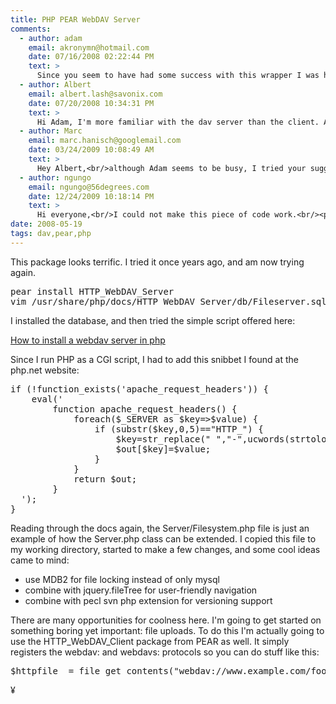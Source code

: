 ```yaml
---
title: PHP PEAR WebDAV Server
comments:
  - author: adam
    email: akronymn@hotmail.com
    date: 07/16/2008 02:22:44 PM
    text: >
      Since you seem to have had some success with this wrapper I was hoping maybe you could help me out by posting an example or at least some suggestions. What I am trying to do is upload a video from the server my website is hosted on to a remote server with webdav. My local server has WinNT, php 4.3 and apache 2.0. currently I am doing something along the lines of:<br/><br/>$strm = new HTTP_WebDAV_Client_Stream;<br/>$tmp_vid_loc = $_FILES['newVid']['tmp_name'];<br/>$target_vid_path = 'webdav://user:pass@stream.address.com/WMRoot/ce/' . $full_tid . '.wvx';<br/><br/>$opts = array();<br/>$opened = array();<br/>$strm-&gt;stream_open($target_vid_path, 'w', $opts, $opened);<br/><br/>$src = fopen($tmp_vid_loc, 'rb');<br/>$content = fread($src, filesize( $tmp_vid_loc));<br/>fclose($src);<br/><br/>$strm-&gt;stream_write($content);<br/>$strm-&gt;stream_close();<br/><br/> I get no errors from this but I have checked and found that both stream_open and stream_write are returning false. Upon further investigation I have found that stream_write is failing because of something to do with the options parameter. I find this especially confusing because the (very) limited documentation only says this parameter is "not used here" which is why I pass an empty array.<br/><br/> Thanks in advance for any help. Also if there is any other info I can provide I am more than happy to.
  - author: Albert
    email: albert.lash@savonix.com
    date: 07/20/2008 10:34:31 PM
    text: >
      Hi Adam, I'm more familiar with the dav server than the client. And I think that there is a webdav extension which I found to have helpful documentation:<br/><br/><a href="http://php-webdav.pureftpd.org/project/php-webdav" rel="nofollow">http://php-webdav.pureftpd.org/project/php-webdav</a><br/><br/>But back to your situation, a stream wrapper should work the same way the rest of php streams work. Here's a few examples:<br/><br/><a href="http://www.php.net/manual/en/stream.examples.php" rel="nofollow">http://www.php.net/manual/en/stream.examples.php</a><br/><br/>So if you register the webdav wrapper as "webdav", you should then be able to simple copy the uploaded file to your webdav server, like with file_put_contents, for example:<br/><br/><a href="http://www.php.net/manual/en/function.file-put-contents.php" rel="nofollow">http://www.php.net/manual/en/function.file-put-contents.php</a><br/><br/>Hope that helps! Let me know if that helps, if not, I can try again. :-)
  - author: Marc
    email: marc.hanisch@googlemail.com
    date: 03/24/2009 10:08:49 AM
    text: >
      Hey Albert,<br/>although Adam seems to be busy, I tried your suggestion because I was wondering why the HTTP_WebDAV_Client_Stream Class seems to be so 'unhandy' - and yes! it works!<br/>Just register with the webdav protocal with HTTP_WebDAV_Client_Stream::register()<br/>and you can use the file_* functions with your webdav server!<br/><br/>Thank you so much! :-)<br/>Best regards,<br/>Marc
  - author: ngungo
    email: ngungo@56degrees.com
    date: 12/24/2009 10:18:14 PM
    text: >
      Hi everyone,<br/>I could not make this piece of code work.<br/><pre> require_once "HTTP/WebDAV/Client/Stream.php";<br/> if (!HTTP_WebDAV_Client_Stream::register()) echo "couldn't register WebDAV stream wrappers";<br/> else echo 'hello dav!';</pre><br/><br/>I've checked that the PEAR's HTTP_WebDAV_Client and it appears as following:<br/><pre> # cd /usr/local/lib/php/PEAR<br/># pear list HTTP_WebDAV_Client<br/>Installed Files For HTTP_WebDAV_Client<br/>==================================<br/>Type Install Path<br/>php /usr/local/lib/php/HTTP/WebDAV/Client/Stream.php<br/>php /usr/local/lib/php/HTTP/WebDAV/Tools/_parse_lock_response.php<br/>php /usr/local/lib/php/HTTP/WebDAV/Tools/_parse_propfind_response.php<br/>php /usr/local/lib/php/HTTP/WebDAV/Client.php </pre><br/><br/>Please help! thanks in advance.<br/>
date: 2008-05-19
tags: dav,pear,php
---
```

This package looks terrific. I tried it once years ago, and am now trying again.

<pre class="sh_sh">
pear install HTTP_WebDAV_Server
vim /usr/share/php/docs/HTTP_WebDAV_Server/db/Fileserver.sql</pre>
I installed the database, and then tried the simple script offered here:

<a href="http://blog.keyphrene.com/keyphrene/index.php/2006/09/16/9-how-to-install-a-webdav-server-in-php">How to install a webdav server in php</a>

Since I run PHP as a CGI script, I had to add this snibbet I found at the php.net website:
<pre class="sh_php">
if (!function_exists('apache_request_headers')) {
    eval('
        function apache_request_headers() {
            foreach($_SERVER as $key=>$value) {
                if (substr($key,0,5)=="HTTP_") {
                    $key=str_replace(" ","-",ucwords(strtolower(str_replace("_"," ",substr($key,5)))));
                    $out[$key]=$value;
                }
            }
            return $out;
        }
  ');
}</pre>

Reading through the docs again, the Server/Filesystem.php file is just an example of how the Server.php class can be extended. I copied this file to my working directory, started to make a few changes, and some cool ideas came to mind:

* use MDB2 for file locking instead of only mysql
* combine with jquery.fileTree for user-friendly navigation
* combine with pecl svn php extension for versioning support

There are many opportunities for coolness here. I'm going to get started on something boring yet important: file uploads. To do this I'm actually going to use the HTTP_WebDAV_Client package from PEAR as well. It simply registers the webdav: and webdavs: protocols so you can do stuff like this:

<pre class="sh_php">$httpfile  = file_get_contents("webdav://www.example.com/foo.txt");</pre>

¥

